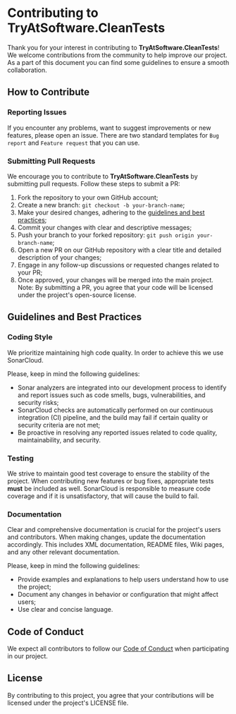 # Contributing to **TryAtSoftware.CleanTests**

Thank you for your interest in contributing to **TryAtSoftware.CleanTests**!
We welcome contributions from the community to help improve our project.
As a part of this document you can find some guidelines to ensure a smooth collaboration.

## How to Contribute

### Reporting Issues
If you encounter any problems, want to suggest improvements or new features, please open an issue.
There are two standard templates for `Bug report` and `Feature request` that you can use.

### Submitting Pull Requests
We encourage you to contribute to **TryAtSoftware.CleanTests** by submitting pull requests.
Follow these steps to submit a PR:
1. Fork the repository to your own GitHub account;
2. Create a new branch: `git checkout -b your-branch-name`;
3. Make your desired changes, adhering to the [guidelines and best practices](#guidelines-and-best-practices);
4. Commit your changes with clear and descriptive messages;
5. Push your branch to your forked repository: `git push origin your-branch-name`;
6. Open a new PR on our GitHub repository with a clear title and detailed description of your changes;
7. Engage in any follow-up discussions or requested changes related to your PR;
8. Once approved, your changes will be merged into the main project.
Note: By submitting a PR, you agree that your code will be licensed under the project's open-source license.

## Guidelines and Best Practices
### Coding Style

We prioritize maintaining high code quality.
In order to achieve this we use SonarCloud.

Please, keep in mind the following guidelines:
- Sonar analyzers are integrated into our development process to identify and report issues such as code smells, bugs, vulnerabilities, and security risks;
- SonarCloud checks are automatically performed on our continuous integration (CI) pipeline, and the build may fail if certain quality or security criteria are not met;
- Be proactive in resolving any reported issues related to code quality, maintainability, and security.

### Testing

We strive to maintain good test coverage to ensure the stability of the project.
When contributing new features or bug fixes, appropriate tests **must** be included as well.
SonarCloud is responsible to measure code coverage and if it is unsatisfactory, that will cause the build to fail.

### Documentation
Clear and comprehensive documentation is crucial for the project's users and contributors. When making changes, update the documentation accordingly.
This includes XML documentation, README files, Wiki pages, and any other relevant documentation.

Please, keep in mind the following guidelines:
- Provide examples and explanations to help users understand how to use the project;
- Document any changes in behavior or configuration that might affect users;
- Use clear and concise language.

## Code of Conduct
We expect all contributors to follow our [Code of Conduct](https://github.com/TryAtSoftware/CleanTests/blob/main/CODE_OF_CONDUCT.md) when participating in our project.

## License
By contributing to this project, you agree that your contributions will be licensed under the project's LICENSE file.
